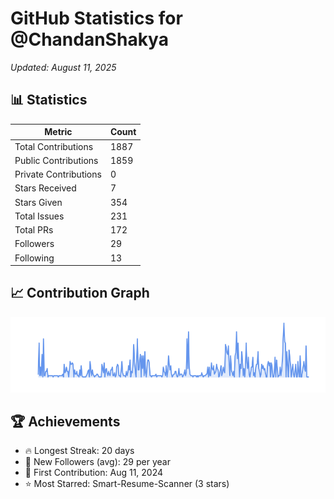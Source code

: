 # GitHub Statistics for @ChandanShakya
*Updated: August 11, 2025*

## 📊 Statistics
| Metric | Count |
|--------|--------|
| Total Contributions | 1887 |
| Public Contributions | 1859 |
| Private Contributions | 0 |
| Stars Received | 7 |
| Stars Given | 354 |
| Total Issues | 231 |
| Total PRs | 172 |
| Followers | 29 |
| Following | 13 |

## 📈 Contribution Graph

![Contribution Graph](./contribution_graph.png)

## 🏆 Achievements

- 🔥 Longest Streak: 20 days
- 👥 New Followers (avg): 29 per year
- 📅 First Contribution: Aug 11, 2024
- ⭐ Most Starred: Smart-Resume-Scanner (3 stars)
